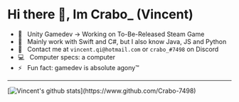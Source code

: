 Hi there 👋, Im Crabo_ (Vincent)
==================================================================================================

- 🔭 &nbsp; Unity Gamedev -> Working on To-Be-Released Steam Game
- 🌱 &nbsp; Mainly work with Swift and C#, but I also know Java, JS and Python
- :envelope_with_arrow: &nbsp; Contact me at `vincent.qi@hotmail.com` or `crabo_#7498` on Discord
- :computer: &nbsp; Computer specs: a computer
- ⚡ &nbsp; Fun fact: gamedev is absolute agony:tm:

--------------------------------------------------------------------------------------------------

[![Vincent's github stats](https://github-readme-stats.vercel.app/api?username=Crabo-7498&show_icons=true&title_color=FFFFFF&text_color=e8e8e8&icon_color=f2c40c&bg_color=2b2b2b&count_private=true&hide_border=true?)](https://www.github.com/Crabo-7498)

<!--
**Crabo-7498/Crabo-7498** is a ✨ _special_ ✨ repository because its `README.md` (this file) appears on your GitHub profile.

Here are some ideas to get you started:

- 🔭 I’m currently working on ...
- 🌱 I’m currently learning ...
- 👯 I’m looking to collaborate on ...
- 🤔 I’m looking for help with ...
- 💬 Ask me about ...
- 📫 How to reach me: ...
- 😄 Pronouns: ...
- ⚡ Fun fact: ...
-->
